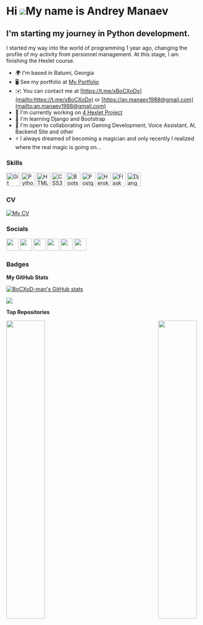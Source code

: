Hi ![](https://user-images.githubusercontent.com/18350557/176309783-0785949b-9127-417c-8b55-ab5a4333674e.gif)My name is Andrey Manaev
=====================================================================================================================================

I'm starting my journey in Python development.
----------------------------------------------

I started my way into the world of programming 1 year ago, changing the profile of my activity from personnel management. At this stage, I am finishing the Hexlet course.

*   🌍  I'm based in Batumi, Georgia
*   🖥️  See my portfolio at [My Portfolio](http://github.com/BoCXoD-man?tab=repositories)
*   ✉️  You can contact me at [https://t.me/xBoCXoDx](mailto:https://t.me/xBoCXoDx) or [https://an.manaev1988@gmail.com](mailto:an.manaev1988@gmail.com)
*   🚀  I'm currently working on [4 Hexlet Project](https://github.com/BoCXoD-man/python-project-52)
*   🧠  I'm learning Django and Bootstrap
*   🤝  I'm open to collaborating on Gaming Development, Voice Assistant, AI, Backend Site and other
*   ⚡  I always dreamed of becoming a magician and only recently I realized where the real magic is going on...

### Skills 
<p align="left">
<a href="https://git-scm.com/" target="_blank" rel="noreferrer"><img src="https://raw.githubusercontent.com/danielcranney/readme-generator/main/public/icons/skills/git-colored.svg" width="36" height="36" alt="Git" /></a>
<a href="https://www.python.org/" target="_blank" rel="noreferrer"><img src="https://raw.githubusercontent.com/danielcranney/readme-generator/main/public/icons/skills/python-colored.svg" width="36" height="36" alt="Python" /></a>
<a href="https://developer.mozilla.org/en-US/docs/Glossary/HTML5" target="_blank" rel="noreferrer"><img src="https://raw.githubusercontent.com/danielcranney/readme-generator/main/public/icons/skills/html5-colored.svg" width="36" height="36" alt="HTML5" /></a>
<a href="https://www.w3.org/TR/CSS/#css" target="_blank" rel="noreferrer"><img src="https://raw.githubusercontent.com/danielcranney/readme-generator/main/public/icons/skills/css3-colored.svg" width="36" height="36" alt="CSS3" /></a>
<a href="https://getbootstrap.com/" target="_blank" rel="noreferrer"><img src="https://raw.githubusercontent.com/danielcranney/readme-generator/main/public/icons/skills/bootstrap-colored.svg" width="36" height="36" alt="Bootstrap" /></a>
<a href="https://www.postgresql.org/" target="_blank" rel="noreferrer"><img src="https://raw.githubusercontent.com/danielcranney/readme-generator/main/public/icons/skills/postgresql-colored.svg" width="36" height="36" alt="PostgreSQL" /></a>
<a href="https://www.heroku.com/" target="_blank" rel="noreferrer"><img src="https://raw.githubusercontent.com/danielcranney/readme-generator/main/public/icons/skills/heroku-colored.svg" width="36" height="36" alt="Heroku" /></a>
<a href="https://flask.palletsprojects.com/en/2.0.x/" target="_blank" rel="noreferrer"><img src="https://raw.githubusercontent.com/danielcranney/readme-generator/main/public/icons/skills/flask-colored.svg" width="36" height="36" alt="Flask" /></a>
<a href="https://www.djangoproject.com/" target="_blank" rel="noreferrer"><img src="https://raw.githubusercontent.com/danielcranney/readme-generator/main/public/icons/skills/django-colored.svg" width="36" height="36" alt="Django" /></a>
</p>

### CV

<div id="badges" align="left">
  <a href="https://cv.hexlet.io/resumes/1138">
    <img src="https://img.shields.io/badge/My%20CV-brightgreen?&logoColor=white&style=for-the-badge" alt="My CV"/>
  </a>
</div>

### Socials
                  
<p align="left"> <a href="https://discord.com/users/BoCXoD#2923" target="_blank" rel="noreferrer"><img src="https://raw.githubusercontent.com/danielcranney/readme-generator/main/public/icons/socials/discord.svg" width="32" height="32" /></a> <a href="https://www.facebook.com/an.manaev/" target="_blank" rel="noreferrer"><img src="https://raw.githubusercontent.com/danielcranney/readme-generator/main/public/icons/socials/facebook.svg" width="32" height="32" /></a> <a href="https://www.github.com/BoCXoD-man" target="_blank" rel="noreferrer"><img src="https://raw.githubusercontent.com/danielcranney/readme-generator/main/public/icons/socials/github.svg" width="32" height="32" /></a> <a href="http://www.instagram.com/an_manaev1988/" target="_blank" rel="noreferrer"><img src="https://raw.githubusercontent.com/danielcranney/readme-generator/main/public/icons/socials/instagram.svg" width="32" height="32" /></a> <a href="https://www.linkedin.com/in/Скоро_Будет" target="_blank" rel="noreferrer"><img src="https://raw.githubusercontent.com/danielcranney/readme-generator/main/public/icons/socials/linkedin.svg" width="32" height="32" /></a> <a href="https://stackoverflow.com/users/22276305/andrey-manaev" target="_blank" rel="noreferrer"><img src="https://raw.githubusercontent.com/danielcranney/readme-generator/main/public/icons/socials/stackoverflow.svg" width="32" height="32" /></a></p>

### Badges

<b>My GitHub Stats</b>

<a href="http://www.github.com/BoCXoD-man"><img src="https://github-readme-stats.vercel.app/api?username=BoCXoD-man&show_icons=true&hide=&title_color=000000&text_color=ffffff&icon_color=ef4444&bg_color=581c87&hide_border=true&show_icons=true" alt="BoCXoD-man's GitHub stats" /></a>

<a href="http://www.github.com/BoCXoD-man"><img src="https://github-readme-streak-stats.herokuapp.com/?user=BoCXoD-man&stroke=ffffff&background=581c87&ring=000000&fire=000000&currStreakNum=ffffff&currStreakLabel=000000&sideNums=ffffff&sideLabels=ffffff&dates=ffffff&hide_border=true" /></a>

<b>Top Repositories</b>

<div width="100%" align="center"><a href="https://github.com/BoCXoD-man/Page-Analyzer" align="left"><img align="left" width="45%" src="https://github-readme-stats.vercel.app/api/pin/?username=BoCXoD-man&repo=Page-Analyzer&title_color=000000&text_color=ffffff&icon_color=ef4444&bg_color=581c87&hide_border=true&locale=en" /></a><a href="https://github.com/BoCXoD-man/
Difference-Calculator" align="right"><img align="right" width="45%" src="https://github-readme-stats.vercel.app/api/pin/?username=BoCXoD-man&repo=Difference-Calculator&title_color=000000&text_color=ffffff&icon_color=ef4444&bg_color=581c87&hide_border=true&locale=en" /></a></div><br /><br /><br /><br /><br /><br /><br />
